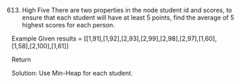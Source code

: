 613. High Five
There are two properties in the node student id and scores, to ensure that each student will have at least 5 points, find the average of 5 highest scores for each person.

Example
Given results = [[1,91],[1,92],[2,93],[2,99],[2,98],[2,97],[1,60],[1,58],[2,100],[1,61]]

Return 

Solution:
Use Min-Heap for each student.